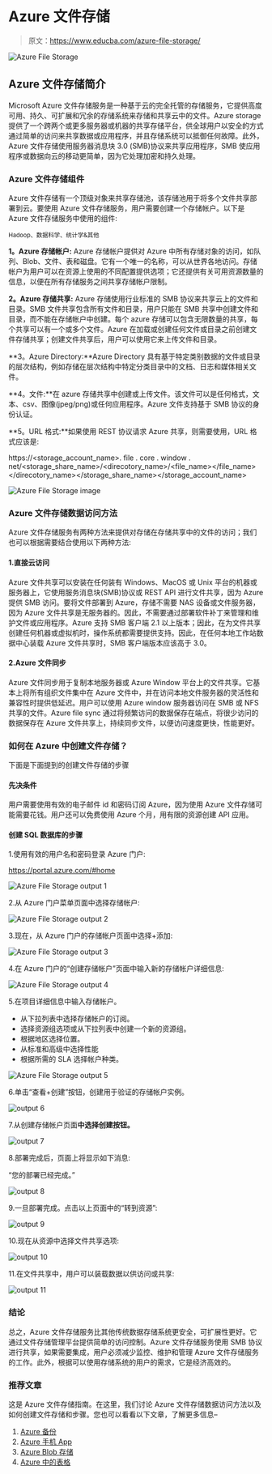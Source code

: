 # Azure 文件存储

> 原文：<https://www.educba.com/azure-file-storage/>

![Azure File Storage](img/5e1ac60a13bfd4893af9a6379877aaf0.png)



## Azure 文件存储简介

Microsoft Azure 文件存储服务是一种基于云的完全托管的存储服务，它提供高度可用、持久、可扩展和冗余的存储系统来存储和共享云中的文件。Azure storage 提供了一个跨两个或更多服务器或机器的共享存储平台，供全球用户以安全的方式通过简单的访问来共享数据或应用程序，并且存储系统可以抵御任何故障。此外，Azure 文件存储使用服务器消息块 3.0 (SMB)协议来共享应用程序，SMB 使应用程序或数据向云的移动更简单，因为它处理加密和持久处理。

### Azure 文件存储组件

Azure 文件存储有一个顶级对象来共享存储池，该存储池用于将多个文件共享部署到云。要使用 Azure 文件存储服务，用户需要创建一个存储帐户。以下是 Azure 文件存储服务中使用的组件:

<small>Hadoop、数据科学、统计学&其他</small>

**1。Azure 存储帐户:** Azure 存储帐户提供对 Azure 中所有存储对象的访问，如队列、Blob、文件、表和磁盘。它有一个唯一的名称，可以从世界各地访问。存储帐户为用户可以在资源上使用的不同配置提供选项；它还提供有关可用资源数量的信息，以便在所有存储服务之间共享存储帐户限制。

**2。Azure 存储共享:** Azure 存储使用行业标准的 SMB 协议来共享云上的文件和目录。SMB 文件共享包含所有文件和目录，用户只能在 SMB 共享中创建文件和目录，而不能在存储帐户中创建。每个 azure 存储可以包含无限数量的共享，每个共享可以有一个或多个文件。Azure 在加载或创建任何文件或目录之前创建文件存储共享；创建文件共享后，用户可以使用它来上传文件和目录。

**3。Azure Directory:**Azure Directory 具有基于特定类别数据的文件或目录的层次结构，例如存储在层次结构中特定分类目录中的文档、日志和媒体相关文件。

**4。文件:**在 azure 存储共享中创建或上传文件。该文件可以是任何格式，文本、csv、图像(jpeg/png)或任何应用程序。Azure 文件支持基于 SMB 协议的身份认证。

**5。URL 格式:**如果使用 REST 协议请求 Azure 共享，则需要使用，URL 格式应该是:

https://<storage_account_name>. file . core . window . net/<storage_share_name>/<direcotory_name>/<file_name></file_name></direcotory_name></storage_share_name></storage_account_name>

![Azure File Storage image](img/a09ade6ff2180f7cecda8a074135f8eb.png)



### Azure 文件存储数据访问方法

Azure 文件存储服务有两种方法来提供对存储在存储共享中的文件的访问；我们也可以根据需要结合使用以下两种方法:

#### 1.直接云访问

Azure 文件共享可以安装在任何装有 Windows、MacOS 或 Unix 平台的机器或服务器上，它使用服务消息块(SMB)协议或 REST API 进行文件共享，因为 Azure 提供 SMB 访问。要将文件部署到 Azure，存储不需要 NAS 设备或文件服务器，因为 Azure 文件共享是无服务器的。因此，不需要通过部署软件补丁来管理和维护文件或应用程序。Azure 支持 SMB 客户端 2.1 以上版本；因此，在为文件共享创建任何机器或虚拟机时，操作系统都需要提供支持。因此，在任何本地工作站数据中心装载 Azure 文件共享时，SMB 客户端版本应该高于 3.0。

#### 2.Azure 文件同步

Azure 文件同步用于复制本地服务器或 Azure Window 平台上的文件共享。它基本上将所有组织文件集中在 Azure 文件中，并在访问本地文件服务器的灵活性和兼容性时提供低延迟。用户可以使用 Azure window 服务器访问在 SMB 或 NFS 共享的文件。Azure file sync 通过将频繁访问的数据保存在端点，将很少访问的数据保存在 Azure 文件共享上，持续同步文件，以便访问速度更快，性能更好。

### 如何在 Azure 中创建文件存储？

下面是下面提到的创建文件存储的步骤

#### 先决条件

用户需要使用有效的电子邮件 id 和密码订阅 Azure，因为使用 Azure 文件存储可能需要花钱。用户还可以免费使用 Azure 个月，用有限的资源创建 API 应用。

#### 创建 SQL 数据库的步骤

1.使用有效的用户名和密码登录 Azure 门户:

https://portal.azure.com/#home

![Azure File Storage output 1](img/ec39901a7e7cd3858b6132ae40bae083.png)



2.从 Azure 门户菜单页面中选择存储帐户:

![Azure File Storage output 2](img/a3c916bb486475f72e05982536f56e92.png)



3.现在，从 Azure 门户的存储帐户页面中选择+添加:

![Azure File Storage output 3](img/0555b4519bfcfe64aff06819f3f473cf.png)



4.在 Azure 门户的“创建存储帐户”页面中输入新的存储帐户详细信息:

![Azure File Storage output 4](img/00ef4cce3b39f300d40e412c1ad58555.png)



5.在项目详细信息中输入存储帐户。

*   从下拉列表中选择存储帐户的订阅。
*   选择资源组选项或从下拉列表中创建一个新的资源组。
*   根据地区选择位置。
*   从标准和高级中选择性能
*   根据所需的 SLA 选择帐户种类。

![Azure File Storage output 5](img/fe211aa4dbc045f99f298fd9830ba01d.png)



6.单击“查看+创建”按钮，创建用于验证的存储帐户实例。

![output 6](img/de661fca5b3391b5431ed8087a6fabc2.png)



7.从创建存储帐户页面**中选择创建按钮。**

![output 7](img/517714cc5368bcd7256440911837f316.png)



8.部署完成后，页面上将显示如下消息:

“您的部署已经完成。”

![output 8](img/a718591ef5106941cf3d5f45b28f2395.png)



9.一旦部署完成。点击以上页面中的“转到资源”:

![output 9](img/323cc3d4efa98b7b012ab94f77e9ac37.png)



10.现在从资源中选择文件共享选项:

![output 10](img/1dd0e7fd4b92f534d5c5f3a17b3c2ff4.png)



11.在文件共享中，用户可以装载数据以供访问或共享:

![output 11](img/69f7662570e1dae43482adc7e009896c.png)



### 结论

总之，Azure 文件存储服务比其他传统数据存储系统更安全，可扩展性更好。它通过文件存储管理平台提供简单的访问控制。Azure 文件存储服务使用 SMB 协议进行共享，如果需要集成，用户必须减少监控、维护和管理 Azure 文件存储服务的工作。此外，根据可以使用存储系统的用户的需求，它是经济高效的。

### 推荐文章

这是 Azure 文件存储指南。在这里，我们讨论 Azure 文件存储数据访问方法以及如何创建文件存储和步骤。您也可以看看以下文章，了解更多信息–

1.  [Azure 备份](https://www.educba.com/azure-backup/)
2.  [Azure 手机 App](https://www.educba.com/azure-mobile-app/)
3.  [Azure Blob 存储](https://www.educba.com/azure-blob-storage/)
4.  [Azure 中的表格](https://www.educba.com/tables-in-azure/)





